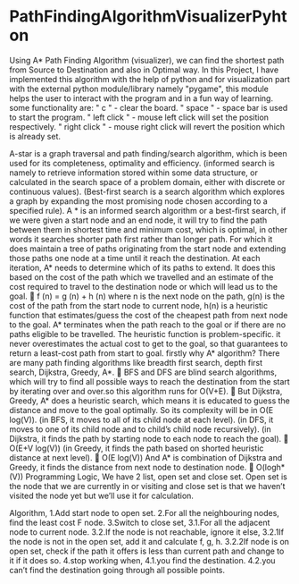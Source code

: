 # PathFindingAlgorithmVisualizerPyhton
Using A* Path Finding Algorithm (visualizer), we can find the shortest path from Source to Destination and also in Optimal way. In this Project, I have implemented this algorithm with the help of python and for visualization part with the external python module/library namely "pygame", this module helps the user to interact with the program and in a fun way of learning. some functionality are: " c " - clear the board. " space " - space bar is used to start the program. " left click " - mouse left click will set the position respectively. " right click " - mouse right click will revert the position which is already set.

A-star is a graph traversal and path finding/search algorithm, which is been used for its completeness, optimality and efficiency.
(informed search is namely to retrieve information stored within some data structure, or calculated in the search space of a problem domain, either with discrete or continuous values).
(Best-first search is a search algorithm which explores a graph by expanding the most promising node chosen according to a specified rule).
A * is an informed search algorithm or a best-first search, if we were given a start node and an end node, it will try to find the path between them in shortest time and minimum cost, which is optimal, in other words it searches shorter path first rather than longer path. For which it does maintain a tree of paths originating from the start node and extending those paths one node at a time until it reach the destination.
At each iteration, A* needs to determine which of its paths to extend. It does this based on the cost of the path which we travelled and an estimate of the cost required to travel to the destination node or which will lead us to the goal. 
	f (n) = g (n) + h (n) 
where n is the next node on the path, 
g(n) is the cost of the path from the start node to current node, 
h(n) is a heuristic function that estimates/guess the cost of the cheapest path from next node to the goal. 
A* terminates when the path reach to the goal or if there are no paths eligible to be travelled. The heuristic function is problem-specific. it never overestimates the actual cost to get to the goal, so that guarantees to return a least-cost path from start to goal.
firstly why A* algorithm? There are many path finding algorithms like breadth first search, depth first search, Dijkstra, Greedy, A*.
	BFS and DFS are blind search algorithms, which will try to find all possible ways to reach the destination from the start by iterating over and over.so this algorithm runs for O(V+E).
	But Dijkstra, Greedy, A* does a heuristic search, which means it is educated to guess the distance and move to the goal optimally. So its complexity will be in O(E log(V)). 
(in BFS, it moves to all of its child node at each level).
(in DFS, it moves to one of its child node and to child’s child node recursively).
(in Dijkstra, it finds the path by starting node to each node to reach the goal).
	O(E+V log(V))
(in Greedy, it finds the path based on shorted heuristic distance at next level).
	O(E log(V))
And A* is combination of Dijkstra and Greedy, it finds the distance from next node to destination node.
	O(logh*(V))
Programming Logic,
We have 2 list, open set and close set. Open set is the node that we are currently in or visiting and close set is that we haven’t visited the node yet but we’ll use it for calculation.

Algorithm,
1.Add start node to open set.
2.For all the neighbouring nodes, find the least cost F node.
3.Switch to close set,
	3.1.For all the adjacent node to current node.
	3.2.If the node is not reachable, ignore it else,
		3.2.1If the node is not in the open set, add it and calculate f, g, h.
		3.2.2If node is on open set, check if the path it offers is less than 			current path and change to it if it does so.
4.stop working when,
	4.1.you find the destination.
	4.2.you can’t find the destination going through all possible points.
